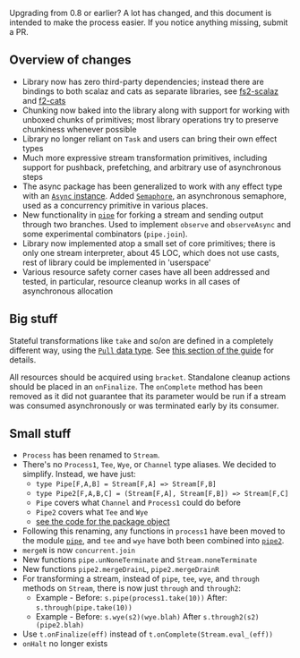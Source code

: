 Upgrading from 0.8 or earlier? A lot has changed, and this document is intended to make the process easier. If you notice anything missing, submit a PR.

## Overview of changes

* Library now has zero third-party dependencies; instead there are bindings to both scalaz and cats as separate libraries, see [fs2-scalaz](https://github.com/functional-streams-for-scala/fs2-scalaz) and [f2-cats](https://github.com/functional-streams-for-scala/fs2-cats)
* Chunking now baked into the library along with support for working with unboxed chunks of primitives; most library operations try to preserve chunkiness whenever possible
* Library no longer reliant on `Task` and users can bring their own effect types
* Much more expressive stream transformation primitives, including support for pushback, prefetching, and arbitrary use of asynchronous steps
* The async package has been generalized to work with any effect type with an [`Async` instance][async]. Added [`Semaphore`](https://oss.sonatype.org/service/local/repositories/releases/archive/co/fs2/fs2-core_2.11/0.9.0-RC2/fs2-core_2.11-0.9.0-RC2-javadoc.jar/!/index.html#fs2.async.mutable.Semaphore), an asynchronous semaphore, used as a concurrency primitive in various places.
* New functionality in [`pipe`](../core/src/main/scala/fs2/pipe.scala) for forking a stream and sending output through two branches. Used to implement `observe` and `observeAsync` and some experimental combinators (`pipe.join`).
* Library now implemented atop a small set of core primitives; there is only one stream interpreter, about 45 LOC, which does not use casts, rest of library could be implemented in 'userspace'
* Various resource safety corner cases have all been addressed and tested, in particular, resource cleanup works in all cases of asynchronous allocation

## Big stuff

Stateful transformations like `take` and so/on are defined in a completely different way, using the [`Pull` data type][pull]. See [this section of the guide](guide.md#statefully-transforming-streams) for details.

[pull]: https://oss.sonatype.org/service/local/repositories/releases/archive/co/fs2/fs2-core_2.11/0.9.0-RC2/fs2-core_2.11-0.9.0-RC2-javadoc.jar/!/index.html#fs2.Pull
[async]: https://oss.sonatype.org/service/local/repositories/releases/archive/co/fs2/fs2-core_2.11/0.9.0-RC2/fs2-core_2.11-0.9.0-RC2-javadoc.jar/!/index.html#fs2.Async

All resources should be acquired using `bracket`. Standalone cleanup actions should be placed in an `onFinalize`. The `onComplete` method has been removed as it did not guarantee that its parameter would be run if a stream was consumed asynchronously or was terminated early by its consumer.

## Small stuff

* `Process` has been renamed to `Stream`.
* There's no `Process1`, `Tee`, `Wye`, or `Channel` type aliases. We decided to simplify. Instead, we have just:
  * `type Pipe[F,A,B] = Stream[F,A] => Stream[F,B]`
  * `type Pipe2[F,A,B,C] = (Stream[F,A], Stream[F,B]) => Stream[F,C]`
  * `Pipe` covers what `Channel` and `Process1` could do before
  * `Pipe2` covers what `Tee` and `Wye`
  * [see the code for the package object](../core/src/main/scala/fs2/fs2.scala)
* Following this renaming, any functions in `process1` have been moved to the module [`pipe`](../core/src/main/scala/fs2/pipe.scala), and `tee` and `wye` have both been combined into [`pipe2`](../core/src/main/scala/fs2/pipe2.scala).
* `mergeN` is now `concurrent.join`
* New functions `pipe.unNoneTerminate` and `Stream.noneTerminate`
* New functions `pipe2.mergeDrainL`, `pipe2.mergeDrainR`
* For transforming a stream, instead of `pipe`, `tee`, `wye`, and `through` methods on `Stream`, there is now just `through` and `through2`:
  * Example - Before: `s.pipe(process1.take(10))` After: `s.through(pipe.take(10))`
  * Example - Before: `s.wye(s2)(wye.blah)` After `s.through2(s2)(pipe2.blah)`
* Use `t.onFinalize(eff)` instead of `t.onComplete(Stream.eval_(eff))`
* `onHalt` no longer exists
